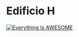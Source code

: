 # Edificio H

[![Everything Is AWESOME](http://i.imgur.com/Ot5DWAW.png)](https://www.youtube.com/watch?v=XpKN0o8H4CM "La Ciudad de Mexico en el Tiempo: Tlalpan Canal Once")
<br>
<div align="center">
      <a href="https://www.youtube.com/watch?v=XpKN0o8H4CM">
         </a>
    </div>




